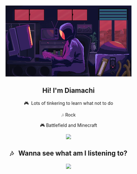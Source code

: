 

<p align="center"> <img src="./assets/123.gif" alt="me!" width="400"></p>

<h2 align="center">Hi! I'm Diamachi</h2>



<p align="center">
🎮&nbsp; Lots of tinkering to learn what not to do
</p>

<p align="center">
🎶 Rock
</p>

<p align="center">
🎮 Battlefield and Minecraft

</p>

<p align="center">

<p align="center"> <img src="http://github-readme-streak-stats.herokuapp.com?user=diamachi&theme=radical&date_format=M%20j%5B%2C%20Y%5D&dates=26FFB6" width="350"/></p>

## <p align="center"> 🎶 &nbsp; Wanna see what am I listening to?</p>


<p align="center"> <img src="https://spotify-github-profile.vercel.app/api/view?uid=313zhibh4lxub7jseamnbqsckmni&cover_image=true&theme=default&bar_color=ff007b&bar_color_cover=false" width="250"/></p>


<br>




